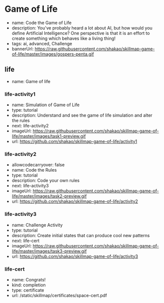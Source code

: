 # Game of Life
* name: Code the Game of Life
* description: You've probably heard a lot about AI, but how would you define Artificial Intelligence? One perspective is that it is an effort to create something which behaves like a living thing!
* tags: ai, advanced, Challenge
* bannerUrl: https://raw.githubusercontent.com/shakao/skillmap-game-of-life/master/images/gospers-penta.gif

## life
* name: Game of life

### life-activity1
* name: Simulation of Game of Life
* type: tutorial
* description: Understand and see the game of life simulation and alter the rules
* next: life-activity2
* imageUrl: https://raw.githubusercontent.com/shakao/skillmap-game-of-life/master/images/task1-preview.gif
* url: https://github.com/shakao/skillmap-game-of-life/activity1

### life-activity2
* allowcodecarryover: false
* name: Code the Rules
* type: tutorial
* description: Code your own rules
* next: life-activity3
* imageUrl: https://raw.githubusercontent.com/shakao/skillmap-game-of-life/master/images/task2-preview.gif
* url: https://github.com/shakao/skillmap-game-of-life/activity2

### life-activity3
* name: Challenge Activity
* type: tutorial
* description: Create initial states that can produce cool new patterns
* next: life-cert
* imageUrl: https://raw.githubusercontent.com/shakao/skillmap-game-of-life/master/images/task3-preview.gif
* url: https://github.com/shakao/skillmap-game-of-life/activity3

### life-cert
* name: Congrats!
* kind: completion
* type: certificate
* url: /static/skillmap/certificates/space-cert.pdf

